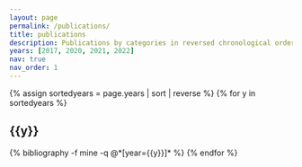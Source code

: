 ```yaml
---
layout: page
permalink: /publications/
title: publications
description: Publications by categories in reversed chronological order. For the most up-to-date list check google scholar.
years: [2017, 2020, 2021, 2022]
nav: true
nav_order: 1
---
```

<!-- _pages/publications.md -->
<div class="publications">

{% assign sortedyears = page.years | sort | reverse %}
{% for y in sortedyears %}
  <h2 class="year">{{y}}</h2>
  {% bibliography -f mine -q @*[year={{y}}]* %}
{% endfor %}

</div>

